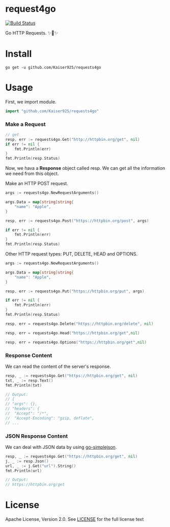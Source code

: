 # request4go

[![Build Status](https://travis-ci.org/Kaiser925/requests4go.svg?branch=master)](https://travis-ci.org/Kaiser925/requests4go)

Go HTTP Requests. ✨🎉✨

Install
=======

~~~
go get -u github.com/Kaiser925/requests4go
~~~

Usage
=====

First, we import module.

~~~go
import "github.com/Kaiser925/requests4go"
~~~

### Make a Request

~~~go
// get
resp, err := requests4go.Get("http://httpbin.org/get", nil)
if err != nil {
	fmt.Println(err)
}
fmt.Println(resp.Status)
~~~

Now, we hava a **Response** object called resp. We can get all the information we need from this object.

Make an HTTP POST request.

~~~go
args := requests4go.NewRequestArguments()

args.Data = map[string]string{
	"name": "Apple",
}

resp, err := requests4go.Post("https://httpbin.org/post", args)

if err != nil {
	fmt.Println(err)
}
fmt.Println(resp.Status)
~~~

Other HTTP request types: PUT, DELETE, HEAD and OPTIONS.

~~~go
args := requests4go.NewRequestArguments()

args.Data = map[string]string{
	"name": "Apple",
}

resp, err := requests4go.Put("https://httpbin.org/put", args)

if err != nil {
	fmt.Println(err)
}
fmt.Println(resp.Status)

resp, err = requests4go.Delete("https://httpbin.org/delete", nil)

resp, err = requests4go.Head("https://httpbin.org/get",nil)

resp, err = requests4go.Options("https://httpbin.org/get",nil)
~~~

### Response Content

We can read the content of the server's response.

~~~go
resp, _ := requests4go.Get("https://httpbin.org/get", nil)
txt, _ := resp.Text()
fmt.Println(txt)

// Output:
// {
// "args": {},
// "headers": {
// 	"Accept": "/*",
// 	"Accept-Encoding": "gzip, deflate",
// ...
~~~

### JSON Response Content

We can deal with JSON data by using [go-simplejson](https://github.com/bitly/go-simplejson).

~~~go
resp, _ := requests4go.Get("https://httpbin.org/get", nil)
j, _ := resp.Json()
url, _ := j.Get("url").String()
fmt.Println(url)

// Output:
// https://httpbin.org/get
~~~

License
=======

Apache License, Version 2.0. See [LICENSE](LICENSE) for the full license text
